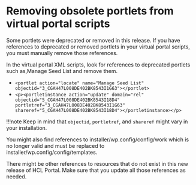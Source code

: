 # Removing obsolete portlets from virtual portal scripts

Some portlets were deprecated or removed in this release. If you have references to deprecated or removed portlets in your virtual portal scripts, you must manually remove those references.

In the virtual portal XML scripts, look for references to deprecated portlets such as,Manage Seed List and remove them.

-   `<portlet action="locate" name="Manage Seed List" objectid="3_CGAH47L008DE402BK8543I1G63"></portlet>`
-   `<p><portletinstance action="update" domain="rel" objectid="5_CGAH47L008DE402BK8543I18D4" portletref="3_CGAH47L008DE402BK8543I1G63" shareref="5_CGAH47L008DE402BK8543I18D4"></portletinstance></p>`

!!!note
    Keep in mind that `objectid`, `portletref`, and `shareref` might vary in your installation.

You might also find references to installer/wp.config/config/work which is no longer valid and must be replaced to installer/wp.config/config/templates.

There might be other references to resources that do not exist in this new release of HCL Portal. Make sure that you update all those references as needed.


